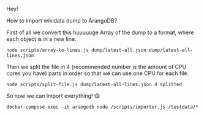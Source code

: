 Hey!

How to import wikidata dump to ArangoDB?

First of all we convert this huuuuuge Array of the dump to a format, where each object is in a new line.
```
node scripts/array-to-lines.js dump/latest-all.json dump/latest-all-lines.json
```

Then we split the file in 4 (recommended number is the amount of CPU cores you have) parts in order so that we can use one CPU for each file.

```
node scripts/split-file.js dump/latest-all-lines.json 4 splitted
```

So now we can import everything! 😋

```
docker-compose exec -it arangodb node /scripts/importer.js /testdata/*

